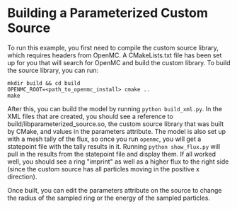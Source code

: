 # Building a Parameterized Custom Source

To run this example, you first need to compile the custom source library, which
requires headers from OpenMC. A CMakeLists.txt file has been set up for you that
will search for OpenMC and build the custom library. To build the source
library, you can run:

    mkdir build && cd build
    OPENMC_ROOT=<path_to_openmc_install> cmake ..
    make

After this, you can build the model by running `python build_xml.py`. In the XML
files that are created, you should see a reference to build/libparameterized_source.so,
the custom source library that was built by CMake, and values in the parameters
attribute. The model is also set up with a mesh tally of the flux, so once you run
`openmc`, you will get a statepoint file with the tally results in it. Running
`python show_flux.py` will pull in the results from the statepoint file and display
them. If all worked well, you should see a ring "imprint" as well as a higher flux to
the right side (since the custom source has all particles moving in the positive x
direction).

Once built, you can edit the parameters attribute on the source to change the radius of
the sampled ring or the energy of the sampled particles.
